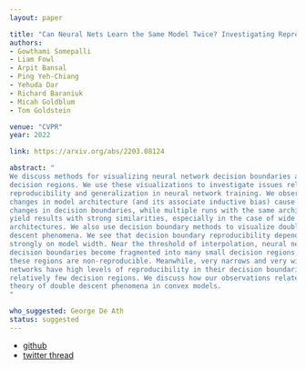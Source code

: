 ```yaml
---
layout: paper

title: "Can Neural Nets Learn the Same Model Twice? Investigating Reproducibility and Double Descent from the Decision Boundary Perspective"
authors:
- Gowthami Somepalli
- Liam Fowl
- Arpit Bansal
- Ping Yeh-Chiang
- Yehuda Dar
- Richard Baraniuk
- Micah Goldblum
- Tom Goldstein

venue: "CVPR"
year: 2022

link: https://arxiv.org/abs/2203.08124

abstract: "
We discuss methods for visualizing neural network decision boundaries and
decision regions. We use these visualizations to investigate issues related to
reproducibility and generalization in neural network training. We observe that
changes in model architecture (and its associate inductive bias) cause visible
changes in decision boundaries, while multiple runs with the same architecture
yield results with strong similarities, especially in the case of wide
architectures. We also use decision boundary methods to visualize double
descent phenomena. We see that decision boundary reproducibility depends
strongly on model width. Near the threshold of interpolation, neural network
decision boundaries become fragmented into many small decision regions, and
these regions are non-reproducible. Meanwhile, very narrows and very wide
networks have high levels of reproducibility in their decision boundaries with
relatively few decision regions. We discuss how our observations relate to the
theory of double descent phenomena in convex models.
"

who_suggested: George De Ath
status: suggested
---
```

- [github](https://github.com/somepago/dbViz)
- [twitter thread](https://mobile.twitter.com/gowthami_s/status/1503931615734812676)
